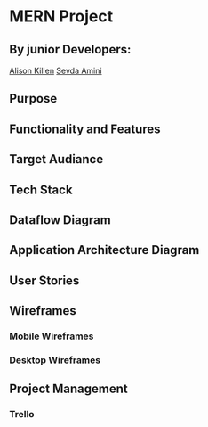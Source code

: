 # MERN Project
## By junior Developers:
[Alison Killen](https://github.com/alikillen)
[Sevda Amini](https://github.com/Sevicode)

## Purpose
## Functionality and Features
## Target Audiance
## Tech Stack
## Dataflow Diagram
## Application Architecture Diagram
## User Stories
## Wireframes
### Mobile Wireframes
### Desktop Wireframes
## Project Management
### Trello 